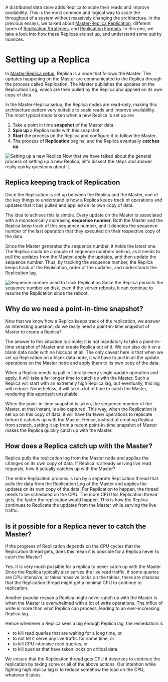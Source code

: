 A distributed data store adds Replica to scale their reads and improve availability. This is the most common and logical way to scale the throughput of a system without massively changing the architecture. In the previous essays, we talked about [Master-Replica Replication](https://arpitbhayani.me/blogs/master-replica-replication), different types of [Replication Strategies](https://arpitbhayani.me/blogs/replication-strategies), and [Replication Formats](https://arpitbhayani.me/blogs/replication-formats). In this one, we take a look into how these Replicas are set up, and understand some quirky nuances.

# Setting up a Replica
In [Master-Replica setup](https://arpitbhayani.me/blogs/master-replica-replication), Replica is a node that follows the Master. The updates happening on the Master are communicated to the Replica through the process called Replication. The Master publishes the updates on the Replication Log, which are then pulled by the Replica and applied on its own copy of data.

In the Master-Replica setup, the Replica nodes are read-only, making this architecture pattern very suitable to scale reads and improve availability. The most typical steps taken when a new Replica is set up are
 1. Take a point in time **snapshot** of the Master data.
 2. **Spin up** a Replica node with this snapshot.
 3. **Start** the process on the Replica and configure it to follow the Master.
 4. The process of **Replication** begins, and the Replica eventually **catches up**.

![Setting up a new Replica](https://user-images.githubusercontent.com/4745789/130204028-db759df1-2ea9-4aa5-98f4-6cb3e2b16813.png)
Now that we have talked about the general process of setting up a new Replica, let's dissect the steps and answer really quirky questions about it.

## Replica keeping track of Replication
Once the Replication is set up between the Replica and the Master, one of the key things to understand is how a Replica keeps track of operations and updates that it has pulled and applied on its own copy of data.

The idea to achieve this is simple. Every update on the Master is associated with a monotonically increasing **sequence number**. Both the Master and the Replica keep track of this sequence number, and it denotes the sequence number of the last operation that they executed on their respective copy of the data.

Since the Master generates the sequence number, it holds the latest one. The Replica could be a couple of sequence numbers behind, as it needs to pull the updates from the Master, apply the updates, and then update the sequence number. Thus, by tracking the sequence number, the Replica keeps track of the Replication, order of the updates, and understands the Replication lag.

![Sequence number used to track Replication](https://user-images.githubusercontent.com/4745789/130345784-8892f5f4-7ed1-4588-bbac-08ce39b7c752.png)
Since the Replica persists the sequence number on disk, even if the server reboots, it can continue to resume the Replication since the reboot.

## Why do we need a point-in-time snapshot?
Now that we know how a Replica keeps track of the replication, we answer an interesting question; do we really need a point-in-time snapshot of Master to create a Replica?

The answer to this situation is simple; it is not mandatory to take a point-in-time snapshot of Master and create Replica out of it. We can also do it on a blank data node with no hiccups at all. The only caveat here is that when we set up Replication on a blank data node, it will have to pull in all the update operations on the Master node and apply them to its own copy of the data.

When a Replica needs to pull in literally every single update operation and apply, it will take a far longer time to catch up with the Master. Such a Replica will start with an extremely high Replica lag, but eventually, this lag will reduce. Nonetheless, it will take a lot of time to catch the Master, rendering this approach unsuitable.

When the point-in-time snapshot is taken, the sequence number of the Master, at that instant, is also captured. This way, when the Replication is set up on this copy of data, it will have far fewer operations to replicate before it catches up with the Master. Hence, instead of creating Replica from scratch, setting it up from a recent point-in-time snapshot of Master makes the Replica quickly catch up with the Master.

## How does a Replica catch up with the Master?
Replica pulls the replication log from the Master node and applies the changes on its own copy of data. If Replica is already serving live read requests, how it actually catches up with the Master?

The entire Replication process is run by a separate Replication thread that pulls the data from the Replication Log of the Master and applies the updates on its own copy of the data. For Replication to happen, the thread needs to be scheduled on the CPU. The more CPU this Replication thread gets, the faster the replication would happen. This is how the Replica continues to Replicate the updates from the Master while serving the live traffic.

## Is it possible for a Replica never to catch the Master?
If the progress of Replication depends on the CPU cycles that the Replication thread gets, does this mean it is possible for a Replica never to catch the Master?

Yes. It is very much possible for a replica to never catch up with the Master. Since the Replica typically also serves the live read traffic, if some queries are CPU intensive, or takes massive locks on the tables, there are chances that the Replication thread might get a minimal CPU to continue to replication.

Another popular reason a Replica might never catch up with the Master is when the Master is overwhelmed with a lot of write operations. The influx of write is more than what Replica can process, leading to an ever-increasing Replica lag.

Hence whenever a Replica sees a big enough Replica lag, the remediation is
 - to kill read queries that are waiting for a long time, or
 - to not let it serve any live traffic for some time, or
 - to kill CPU intensive read queries, or
 - to kill queries that have taken locks on critical data  

We ensure that the Replication thread gets CPU it deserves to continue the replication by taking some or all of the above actions. Our intention while fighting high replica lag is to reduce somehow the load on the CPU, whatever it takes.
